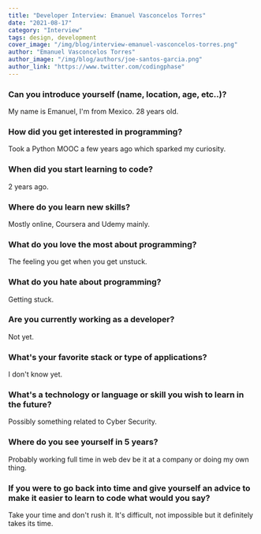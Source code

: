 ```yaml
---
title: "Developer Interview: Emanuel Vasconcelos Torres"
date: "2021-08-17"
category: "Interview"
tags: design, development
cover_image: "/img/blog/interview-emanuel-vasconcelos-torres.png"
author: "Emanuel Vasconcelos Torres"
author_image: "/img/blog/authors/joe-santos-garcia.png"
author_link: "https://www.twitter.com/codingphase"
---
```


### Can you introduce yourself (name, location, age, etc..)?

My name is Emanuel, I'm from Mexico. 28 years old. 

### How did you get interested in programming?

Took a Python MOOC a few years ago which sparked my curiosity.

### When did you start learning to code?

2 years ago.

### Where do you learn new skills?

Mostly online, Coursera and Udemy mainly.

### What do you love the most about programming?

The feeling you get when you get unstuck.

### What do you hate about programming?

Getting stuck. 

### Are you currently working as a developer?

Not yet.

### What's your favorite stack or type of applications?

I don't know yet.

### What's a technology or language or skill you wish to learn in the future?

Possibly something related to Cyber Security.

### Where do you see yourself in 5 years?

Probably working full time in web dev be it at a company or doing my own thing.

### If you were to go back into time and give yourself an advice to make it easier to learn to code what would you say?

Take your time and don't rush it. It's difficult, not impossible but it
definitely takes its time. 
